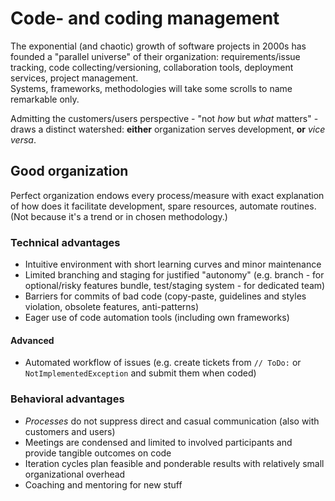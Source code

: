 # Code- and coding management

The exponential (and chaotic) growth of software projects in 2000s has founded a "parallel universe" of their organization: requirements/issue tracking, code collecting/versioning, collaboration tools, deployment services, project management.\
Systems, frameworks, methodologies will take some scrolls to name remarkable only.

Admitting the customers/users perspective - "not _how_ but _what_ matters" - draws a distinct watershed: **either** organization serves development, **or** _vice versa_.

## Good organization

Perfect organization endows every process/measure with exact explanation of how does it facilitate development, spare resources, automate routines. (Not because it's a trend or in chosen methodology.)

### Technical advantages

+ Intuitive environment with short learning curves and minor maintenance
+ Limited branching and staging for justified "autonomy" (e.g. branch - for optional/risky features bundle, test/staging system - for dedicated team)
+ Barriers for commits of bad code (copy-paste, guidelines and styles violation, obsolete features, anti-patterns)
+ Eager use of code automation tools (including own frameworks)

#### Advanced
+ Automated workflow of issues (e.g. create tickets from `// ToDo:` or `NotImplementedException` and submit them when coded)

### Behavioral advantages

+ _Processes_ do not suppress direct and casual communication (also with customers and users)
+ Meetings are condensed and limited to involved participants and provide tangible outcomes on code
+ Iteration cycles plan feasible and ponderable results with relatively small organizational overhead
+ Coaching and mentoring for new stuff
